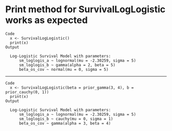 # Print method for SurvivalLogLogistic works as expected

    Code
      x <- SurvivalLogLogistic()
      print(x)
    Output
      
      Log-Logistic Survival Model with parameters:
          sm_loglogis_a ~ lognormal(mu = -2.30259, sigma = 5)
          sm_loglogis_b ~ gamma(alpha = 2, beta = 5)
          beta_os_cov ~ normal(mu = 0, sigma = 5)
      

---

    Code
      x <- SurvivalLogLogistic(beta = prior_gamma(3, 4), b = prior_cauchy(0, 1))
      print(x)
    Output
      
      Log-Logistic Survival Model with parameters:
          sm_loglogis_a ~ lognormal(mu = -2.30259, sigma = 5)
          sm_loglogis_b ~ cauchy(mu = 0, sigma = 1)
          beta_os_cov ~ gamma(alpha = 3, beta = 4)
      

